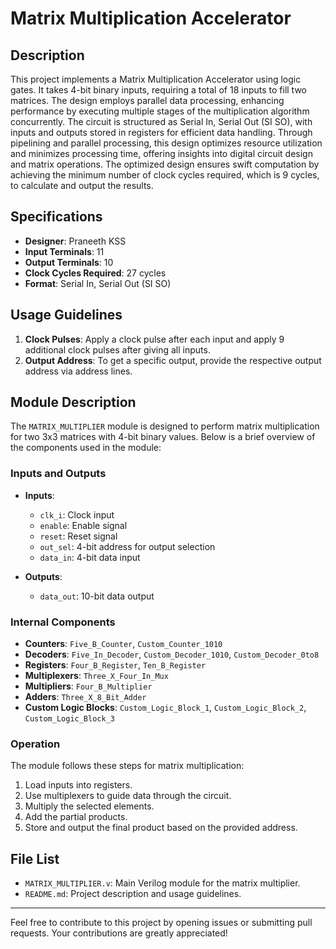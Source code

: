 # Matrix Multiplication Accelerator

## Description
This project implements a Matrix Multiplication Accelerator using logic gates. It takes 4-bit binary inputs, requiring a total of 18 inputs to fill two matrices. The design employs parallel data processing, enhancing performance by executing multiple stages of the multiplication algorithm concurrently. The circuit is structured as Serial In, Serial Out (SI SO), with inputs and outputs stored in registers for efficient data handling. Through pipelining and parallel processing, this design optimizes resource utilization and minimizes processing time, offering insights into digital circuit design and matrix operations. The optimized design ensures swift computation by achieving the minimum number of clock cycles required, which is 9 cycles, to calculate and output the results.

## Specifications
- **Designer**: Praneeth KSS
- **Input Terminals**: 11
- **Output Terminals**: 10
- **Clock Cycles Required**: 27 cycles
- **Format**: Serial In, Serial Out (SI SO)

## Usage Guidelines
1. **Clock Pulses**: Apply a clock pulse after each input and apply 9 additional clock pulses after giving all inputs.
2. **Output Address**: To get a specific output, provide the respective output address via address lines.

## Module Description
The `MATRIX_MULTIPLIER` module is designed to perform matrix multiplication for two 3x3 matrices with 4-bit binary values. Below is a brief overview of the components used in the module:

### Inputs and Outputs
- **Inputs**:
  - `clk_i`: Clock input
  - `enable`: Enable signal
  - `reset`: Reset signal
  - `out_sel`: 4-bit address for output selection
  - `data_in`: 4-bit data input

- **Outputs**:
  - `data_out`: 10-bit data output

### Internal Components
- **Counters**: `Five_B_Counter`, `Custom_Counter_1010`
- **Decoders**: `Five_In_Decoder`, `Custom_Decoder_1010`, `Custom_Decoder_0to8`
- **Registers**: `Four_B_Register`, `Ten_B_Register`
- **Multiplexers**: `Three_X_Four_In_Mux`
- **Multipliers**: `Four_B_Multiplier`
- **Adders**: `Three_X_8_Bit_Adder`
- **Custom Logic Blocks**: `Custom_Logic_Block_1`, `Custom_Logic_Block_2`, `Custom_Logic_Block_3`
### Operation
The module follows these steps for matrix multiplication:
1. Load inputs into registers.
2. Use multiplexers to guide data through the circuit.
3. Multiply the selected elements.
4. Add the partial products.
5. Store and output the final product based on the provided address.

## File List
- `MATRIX_MULTIPLIER.v`: Main Verilog module for the matrix multiplier.
- `README.md`: Project description and usage guidelines.

---

Feel free to contribute to this project by opening issues or submitting pull requests. Your contributions are greatly appreciated!
